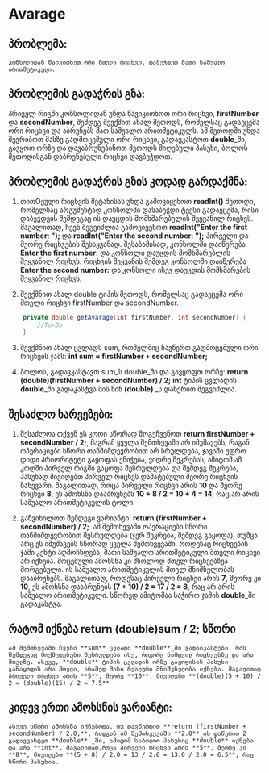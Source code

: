 # Avarage

## პრობლემა:

	კონსოლიდან წაიკითხეთ ორი მთელი რიცხვი, დაბეჭდეთ მათი საშუალო არითმეტიკული.

## პრობლემის გადაჭრის გზა:

პრიველ რიგში კონსოლიდან უნდა წავიკითხოთ ორი რიცხვი, **firstNumber** და **secondNumber**, შემდეგ შევქმით ახალ მეთოდს, რომელსაც გადაეცემა ორი რიცხვი და აბრუნებს მათ საშუალო არითმეტიკულს. ამ მეთოდში უნდა შევრიბოთ მასზე გადმოცემული ორი რიცხვი, გადავკასტოთ **double**_ში, გავყოთ ორზე და დავაბრუნებინოთ მეთოდს მიღებული პასუხი, ბოლოს მეთოდისგან დაბრუნებული რიცხვი დავბეჭდოთ.

## პრობლემის გადაჭრის გზის კოდად გარდაქმნა:

1. თითOეული რიცხვის შეტანისას უნდა გამოვიყენოთ **readInt()** მეთოდი, რომელსაც არგუმენტად კონსოლში დასაბეჭდი ტექსი გადაეცემა, რისი დაბეჭდვის შემდეგაც ის დაუცდის მომხმარებელის შეყვანილ რიცხვს. მაგალითად, ჩვენ შეგვიძლია გამოვიყენოთ **readInt("Enter the first number: ");** და **readInt("Enter the second number: ");** პირველი და მეორე რიცხვების შესაყვანად. შესაბამისად, კონსოლში დაიწერება **Enter the first number:** და კონსოლი დაუცდის მომხმარებლის შეყვანილ რიცხვს. რიცხვის შეყვანის შემდეგ კონსოლში დაიწერება **Enter the second number:** და კონსოლი ისევ დაუცდის მომხმარების შეყვანილ რიცხვს.

2. შევქმნით ახალ double ტიპის მეთოდს, რომელსაც გადაეცემა ორი მთელი რიცხვი firstNumber და secondNumber. 
```java	
	private double getAvarage(int firstNumber, int secondNumber) {
 		//To-Do
 	}
```
 
3. შევქმნით ახალ ცვლადს sum, რომელშიც ჩავწერთ გადმოცემული ორი რიცხვის ჯამს: 
	**int sum = firstNumber + secondNumber;** 

4. ბოლოს, გადავკასტავთ sum_ს double_ში და გავყოფთ ორზე:
	**return (double)(firstNumber + secondNumber) / 2;**
**int** ტიპის ცვლადის **double**_ში გადაკასტვა მის წინ **(double)** _ს დაწერით შეგვიძლია.

## შესაძლო ხარვეზები:
1. შესაძლოა თქვენ ეს კოდი სწორად მოგეჩვენოთ **return firstNumber + secondNumber / 2;**, მაგრამ ყველა შემთხევაში არ იმუშავებს, რაგან ოპერაციები სწორი თანმიმდევრობით არ სრულდება, ჯავაში უფრო დიდი პრიორიტეტი გაყოფას ენიჭება, ვიდრე შეკრებას, ამიტომ ამ კოდში პირველ რიგში გაყოფა შესრულდება და შემდეგ შეკრება, პასუხად მივიღებთ პირველ რიცხვს დამატებული მეორე რიცხვის ნახევარი. მაგალითად, როცა პირველი რიცხვი არის **10** და მეორე რიცხვი **8**, ეს ამოხსნა დააბრუნებს **10 + 8 / 2 = 10 + 4 = 14**, რაც არ არის საშუალო არითმეტიკულის ტოლი.

2. განვიხილოთ შემდეგი ვარიანტი: **return (firstNumber + secondNumber) / 2;**. ამ შემთხევაში ოპერაციები სწორი თანმიმდევრობით შესრულდება (ჯერ შეკრება, შემდეგ გაყოფა), თუმცა არც ეს იმუშავებს სწორად ყველა შემთხვევაში. როდესაც რიცხვების ჯამი კენტი აღმოჩნდება, მათი საშუალო არითმეტიკული მთელი რიცხვი არ იქნება. მოცემული ამოხსნა კი მხოლოდ მთელ რიცხვებზეა მორგებული. ის საშუალო არითმეტიკულის მთელ მნიშნელობას დააბრუნებს. მაგალითად, როდესაც პირველი რიცხვი არის **7**, მეორე კი **10**, ეს ამოხსნა დააბრუნებს **(7 + 10) / 2 = 17 / 2 = 8**, რაც არ არის საშუალო არითმეტიკული. სწორედ ამიტომაა საჭირო ჯამის **double**_ში გადაკასტვა.

## რატომ იქნება return (double)sum / 2; სწორი
	ამ შემთხევაში ჩვენი **sum** ცვლადი **double**_ში გადაიკასტება, რის შემდეგაც მოქმედებები შესრულდება ისე, როგორც ნამდვილ რიცხვებზე და არა მთელზე. ასევე, **double** ტიპის ცვლადის ორზე გაყოფისას პასუხი განაყოფის არა მთელი, არამედ მისი რეალური მნიშვნელობა იქნება. მაგალითად პრიველი რიცხვი არის **5**, მეორე **10**. მივიღებთ **(double)(5 + 10) / 2 = (double)(15) / 2 = 7.5**


## კიდევ ერთი ამოხსნის ვარიანტი:
	ასევე სწორი ამოხსნა იქნებოდა, თუ დავწერდით **return (firstNumber + secondNumber) / 2.0;**, რადგან ამ შემთხვევაში **2.0**_ის დაწერით 2 გადავკასტეთ **double** _ში, ამიტომ საბოლოო პასუხიც **double** იქნება და არა **int**. მაგალითად,როცა პირველი რიცხვი არის **5**, მეორე კი **8**, მივიღებთ **(5 + 8) / 2.0 = 13 / 2.0 = 13.0 / 2.0 = 6.5**, რაც სწორი პასუხია.
